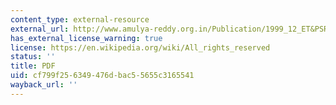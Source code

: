 ```yaml
---
content_type: external-resource
external_url: http://www.amulya-reddy.org.in/Publication/1999_12_ET&PSRD01222002.pdf
has_external_license_warning: true
license: https://en.wikipedia.org/wiki/All_rights_reserved
status: ''
title: PDF
uid: cf799f25-6349-476d-bac5-5655c3165541
wayback_url: ''
---
```

